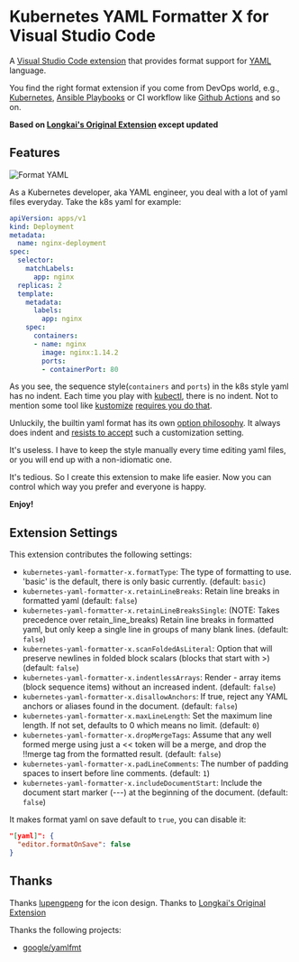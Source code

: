 # Kubernetes YAML Formatter X for Visual Studio Code

A [Visual Studio Code extension](https://marketplace.visualstudio.com/items?itemName=kiliantyler.kubernetes-yaml-formatter-x) that provides format support for [YAML](https://yaml.org) language.

You find the right format extension if you come from DevOps world, e.g., [Kubernetes](https://kubernetes.io/docs/concepts/), [Ansible Playbooks](https://docs.ansible.com/ansible/latest/user_guide/playbooks_intro.html) or CI workflow like [Github Actions](https://docs.github.com/en/actions) and so on.

**Based on [Longkai's Original Extension](https://github.com/longkai/kubernetes-yaml-formatter) except updated**

## Features

![Format YAML](images/showcase.gif)

As a Kubernetes developer, aka YAML engineer, you deal with a lot of yaml files everyday. Take the k8s yaml for example:

```yaml
apiVersion: apps/v1
kind: Deployment
metadata:
  name: nginx-deployment
spec:
  selector:
    matchLabels:
      app: nginx
  replicas: 2
  template:
    metadata:
      labels:
        app: nginx
    spec:
      containers:
      - name: nginx
        image: nginx:1.14.2
        ports:
        - containerPort: 80
```

As you see, the sequence style(`containers` and `ports`) in the k8s style yaml has no indent. Each time you play with [kubectl](https://kubernetes.io/docs/reference/kubectl/), there is no indent. Not to mention some tool like [kustomize](https://github.com/kubernetes-sigs/kustomize) [requires you do that](https://github.com/kubernetes-sigs/kustomize/issues/3946).

Unluckily, the builtin yaml format has its own [option philosophy](https://prettier.io/docs/en/option-philosophy.html). It always does indent and [resists to accept](https://github.com/prettier/prettier/issues/12385) such a customization setting.

It's useless. I have to keep the style manually every time editing yaml files, or you will end up with a non-idiomatic one.

It's tedious. So I create this extension to make life easier. Now you can control which way you prefer and everyone is happy.

**Enjoy!**

## Extension Settings

This extension contributes the following settings:

* `kubernetes-yaml-formatter-x.formatType`: The type of formatting to use. 'basic' is the default, there is only basic currently. (default: `basic`)
* `kubernetes-yaml-formatter-x.retainLineBreaks`: Retain line breaks in formatted yaml (default: `false`)
* `kubernetes-yaml-formatter-x.retainLineBreaksSingle`: (NOTE: Takes precedence over retain_line_breaks) Retain line breaks in formatted yaml, but only keep a single line in groups of many blank lines. (default: `false`)
* `kubernetes-yaml-formatter-x.scanFoldedAsLiteral`: Option that will preserve newlines in folded block scalars (blocks that start with >) (default: `false`)
* `kubernetes-yaml-formatter-x.indentlessArrays`: Render - array items (block sequence items) without an increased indent. (default: `false`)
* `kubernetes-yaml-formatter-x.disallowAnchors`: If true, reject any YAML anchors or aliases found in the document. (default: `false`)
* `kubernetes-yaml-formatter-x.maxLineLength`: Set the maximum line length. If not set, defaults to 0 which means no limit. (default: `0`)
* `kubernetes-yaml-formatter-x.dropMergeTags`: Assume that any well formed merge using just a << token will be a merge, and drop the !!merge tag from the formatted result. (default: `false`)
* `kubernetes-yaml-formatter-x.padLineComments`: The number of padding spaces to insert before line comments. (default: `1`)
* `kubernetes-yaml-formatter-x.includeDocumentStart`: Include the document start marker (---) at the beginning of the document. (default: `false`)

It makes format yaml on save default to `true`, you can disable it:

```json
"[yaml]": {
  "editor.formatOnSave": false
}
```

## Thanks

Thanks [lupengpeng](https://github.com/iamlupeng1991) for the icon design.
Thanks to [Longkai's Original Extension](https://github.com/longkai/kubernetes-yaml-formatter)

Thanks the following projects:

* [google/yamlfmt](https://github.com/google/yamlfmt)